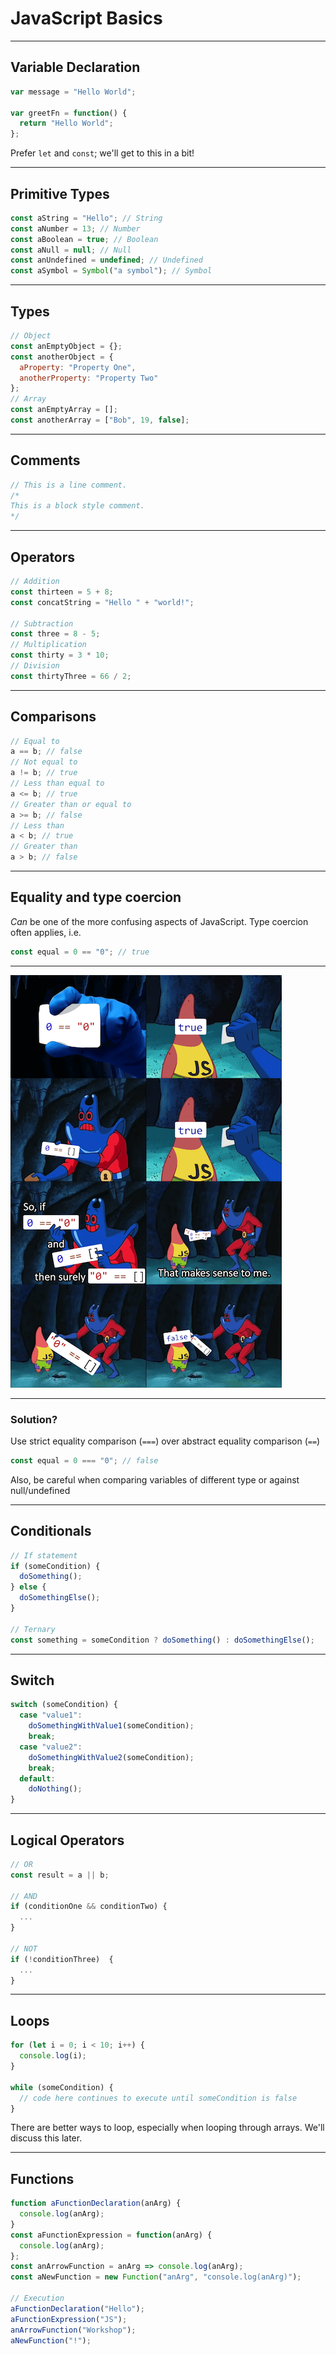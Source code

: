 # JavaScript Basics

---

## Variable Declaration

```js
var message = "Hello World";

var greetFn = function() {
  return "Hello World";
};
```

Prefer `let` and `const`; we'll get to this in a bit!

---

## Primitive Types

```js
const aString = "Hello"; // String
const aNumber = 13; // Number
const aBoolean = true; // Boolean
const aNull = null; // Null
const anUndefined = undefined; // Undefined
const aSymbol = Symbol("a symbol"); // Symbol
```

---

## Types

```js
// Object
const anEmptyObject = {};
const anotherObject = {
  aProperty: "Property One",
  anotherProperty: "Property Two"
};
// Array
const anEmptyArray = [];
const anotherArray = ["Bob", 19, false];
```

---

## Comments

```js
// This is a line comment.
/*
This is a block style comment.
*/
```

---

## Operators

```js
// Addition
const thirteen = 5 + 8;
const concatString = "Hello " + "world!";

// Subtraction
const three = 8 - 5;
// Multiplication
const thirty = 3 * 10;
// Division
const thirtyThree = 66 / 2;
```

---

## Comparisons

```js
// Equal to
a == b; // false
// Not equal to
a != b; // true
// Less than equal to
a <= b; // true
// Greater than or equal to
a >= b; // false
// Less than
a < b; // true
// Greater than
a > b; // false
```

---

## Equality and type coercion

_Can_ be one of the more confusing aspects of JavaScript. Type coercion often applies, i.e.

```js
const equal = 0 == "0"; // true
```

---

[![Equality](./images/equality.png)](https://i.redd.it/4skcofasa1p01.png)

---

### Solution?

Use strict equality comparison (`===`) over abstract equality comparison (`==`)

```js
const equal = 0 === "0"; // false
```

Also, be careful when comparing variables of different type or against null/undefined

---

## Conditionals

```js
// If statement
if (someCondition) {
  doSomething();
} else {
  doSomethingElse();
}

// Ternary
const something = someCondition ? doSomething() : doSomethingElse();
```

---

## Switch

```js
switch (someCondition) {
  case "value1":
    doSomethingWithValue1(someCondition);
    break;
  case "value2":
    doSomethingWithValue2(someCondition);
    break;
  default:
    doNothing();
}
```

---

## Logical Operators

```js
// OR
const result = a || b;

// AND
if (conditionOne && conditionTwo) {
  ...
}

// NOT
if (!conditionThree)  {
  ...
}
```

---

## Loops

```js
for (let i = 0; i < 10; i++) {
  console.log(i);
}

while (someCondition) {
  // code here continues to execute until someCondition is false
}
```

There are better ways to loop, especially when looping through arrays. We'll discuss this later.

---

## Functions

```js
function aFunctionDeclaration(anArg) {
  console.log(anArg);
}
const aFunctionExpression = function(anArg) {
  console.log(anArg);
};
const anArrowFunction = anArg => console.log(anArg);
const aNewFunction = new Function("anArg", "console.log(anArg)");

// Execution
aFunctionDeclaration("Hello");
aFunctionExpression("JS");
anArrowFunction("Workshop");
aNewFunction("!");
```
